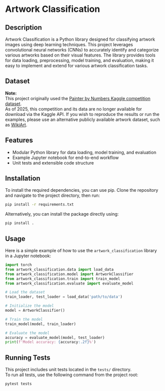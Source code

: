 # Artwork Classification

## Description
Artwork Classification is a Python library designed for classifying artwork images using deep learning techniques. This project leverages convolutional neural networks (CNNs) to accurately identify and categorize various artworks based on their visual features. The library provides tools for data loading, preprocessing, model training, and evaluation, making it easy to implement and extend for various artwork classification tasks.

## Dataset

**Note:**  
This project originally used the [Painter by Numbers Kaggle competition dataset](https://www.kaggle.com/competitions/painter-by-numbers).  
As of 2025, this competition and its data are no longer available for download via the Kaggle API. If you wish to reproduce the results or run the examples, please use an alternative publicly available artwork dataset, such as [WikiArt](https://www.kaggle.com/datasets/crawford/wikiart).

## Features

- Modular Python library for data loading, model training, and evaluation
- Example Jupyter notebook for end-to-end workflow
- Unit tests and extensible code structure

## Installation
To install the required dependencies, you can use pip. Clone the repository and navigate to the project directory, then run:

```bash
pip install -r requirements.txt
```

Alternatively, you can install the package directly using:

```bash
pip install .
```

## Usage
Here is a simple example of how to use the `artwork_classification` library in a Jupyter notebook:

```python
import torch
from artwork_classification.data import load_data
from artwork_classification.model import ArtworkClassifier
from artwork_classification.train import train_model
from artwork_classification.evaluate import evaluate_model

# Load the dataset
train_loader, test_loader = load_data('path/to/data')

# Initialize the model
model = ArtworkClassifier()

# Train the model
train_model(model, train_loader)

# Evaluate the model
accuracy = evaluate_model(model, test_loader)
print(f'Model accuracy: {accuracy:.2f}%')
```

## Running Tests

This project includes unit tests located in the `tests/` directory.  
To run all tests, use the following command from the project root:

```bash
pytest tests
```

